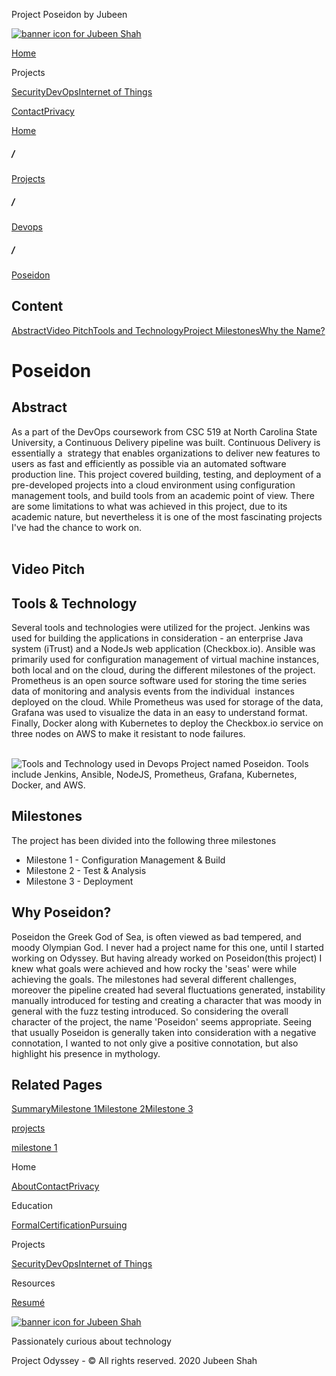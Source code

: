  Project Poseidon by Jubeen              

[![banner icon for Jubeen Shah](https://project-odyssey.s3.us-east-2.amazonaws.com/d130db536435d20d7579fafb511ca245.svg)](../../index.markdown)

[Home](../../index.markdown)

Projects

[Security](../../projects/security.markdown)[DevOps](../../projects/devops.markdown)[Internet of Things](../../projects/iot.markdown)

[Contact](mailto:jnshah2@ncsu.edu)[Privacy](../../privacy.markdown)

[Home](../../index.markdown)

##### /

[Projects](../../projects.markdown)

##### /

[Devops](../../projects/devops.markdown)

##### /

[Poseidon](../../projects/devops/poseidon.markdown)

Content
-------

[Abstract](#abstract)[Video Pitch](#video-pitch)[Tools and Technology](#tools-and-technology)[Project Milestones](#milestones)[Why the Name?](#why-the-name)

Poseidon
========

Abstract
--------

As a part of the DevOps coursework from CSC 519 at North Carolina State University, a Continuous Delivery pipeline was built. Continuous Delivery is essentially a  strategy that enables organizations to deliver new features to users as fast and efficiently as possible via an automated software production line. This project covered building, testing, and deployment of a pre-developed projects into a cloud environment using configuration management tools, and build tools from an academic point of view. There are some limitations to what was achieved in this project, due to its academic nature, but nevertheless it is one of the most fascinating projects I've had the chance to work on.  
‍

Video Pitch
-----------

Tools & Technology
------------------

Several tools and technologies were utilized for the project. Jenkins was used for building the applications in consideration - an enterprise Java system (iTrust) and a NodeJs web application (Checkbox.io). Ansible was primarily used for configuration management of virtual machine instances, both local and on the cloud, during the different milestones of the project. Prometheus is an open source software used for storing the time series data of monitoring and analysis events from the individual  instances deployed on the cloud. While Prometheus was used for storage of the data, Grafana was used to visualize the data in an easy to understand format. Finally, Docker along with Kubernetes to deploy the Checkbox.io service on three nodes on AWS to make it resistant to node failures.  
‍

![Tools and Technology used in Devops Project named Poseidon. Tools include Jenkins, Ansible, NodeJS, Prometheus, Grafana, Kubernetes, Docker, and AWS.](https://project-odyssey.s3.us-east-2.amazonaws.com/98604c5a8ee97f2b653f25713b5409b0.png)

Milestones
----------

The project has been divided into the following three milestones

*   Milestone 1 - Configuration Management & Build
*   Milestone 2 - Test & Analysis
*   Milestone 3 - Deployment

Why Poseidon?
-------------

Poseidon the Greek God of Sea, is often viewed as bad tempered, and moody Olympian God. I never had a project name for this one, until I started working on Odyssey. But having already worked on Poseidon(this project) I knew what goals were achieved and how rocky the 'seas' were while achieving the goals. The milestones had several different challenges, moreover the pipeline created had several fluctuations generated, instability manually introduced for testing and creating a character that was moody in general with the fuzz testing introduced. So considering the overall character of the project, the name 'Poseidon' seems appropriate. Seeing that usually Poseidon is generally taken into consideration with a negative connotation, I wanted to not only give a positive connotation, but also highlight his presence in mythology.

Related Pages
-------------

[Summary](../../projects/devops/poseidon.markdown)[Milestone 1](../../projects/devops/poseidon/milestone-1.html)[Milestone 2](../../projects/devops/poseidon/milestone-2.html)[Milestone 3](../../projects/devops/poseidon/milestone-3.html)

[projects](../../projects.markdown)

[milestone 1](../../projects/devops/poseidon/milestone-1.html)

Home

[About](../../index.markdown)[Contact](mailto:jnshah2@ncsu.edu)[Privacy](../../privacy.markdown)

Education

[Formal](../../education/formal.markdown)[Certification](../../education/certifications.markdown)[Pursuing](../../education/pursuing.markdown)

Projects

[Security](../../projects/security.markdown)[DevOps](../../projects/devops.markdown)[Internet of Things](../../projects/iot.markdown)

Resources

[Resumé](https://project-odyssey.s3.us-east-2.amazonaws.com/Odyssey-Resources/Resume/JubeenShah-Resume.pdf)

[![banner icon for Jubeen Shah](https://project-odyssey.s3.us-east-2.amazonaws.com/d130db536435d20d7579fafb511ca245.svg)](../../index.markdown)

Passionately curious about technology

Project Odyssey - © All rights reserved. 2020 Jubeen Shah